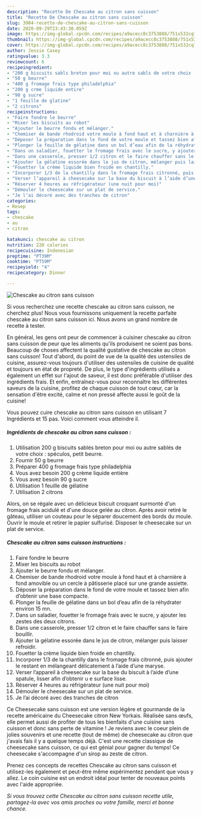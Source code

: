 ```yaml
---
description: "Recette De Chescake au citron sans cuisson"
title: "Recette De Chescake au citron sans cuisson"
slug: 3904-recette-de-chescake-au-citron-sans-cuisson
date: 2020-09-29T23:43:38.059Z
image: https://img-global.cpcdn.com/recipes/a9acecc8c3753888/751x532cq70/chescake-au-citron-sans-cuisson-photo-principale-de-la-recette.jpg
thumbnail: https://img-global.cpcdn.com/recipes/a9acecc8c3753888/751x532cq70/chescake-au-citron-sans-cuisson-photo-principale-de-la-recette.jpg
cover: https://img-global.cpcdn.com/recipes/a9acecc8c3753888/751x532cq70/chescake-au-citron-sans-cuisson-photo-principale-de-la-recette.jpg
author: Jessie Casey
ratingvalue: 3.3
reviewcount: 6
recipeingredient:
- "200 g biscuits sabls breton pour moi ou autre sabls de votre choix  spculos petit beurre"
- "50 g beurre"
- "400 g fromage frais type philadelphia"
- "200 g crme liquide entire"
- "90 g sucre"
- "1 feuille de glatine"
- "2 citrons"
recipeinstructions:
- "Faire fondre le beurre"
- "Mixer les biscuits au robot"
- "Ajouter le beurre fondu et mélanger."
- "Chemiser de bande rhodroid votre moule à fond haut et à charnière à fond amovible ou un cercle à pâtisserie placé sur une grande assiette."
- "Déposer la préparation dans le fond de votre moule et tassez bien afin d’obtenir une base compacte."
- "Plonger la feuille de gélatine dans un bol d’eau afin de la réhydrater environ 15 mn."
- "Dans un saladier, fouetter le fromage frais avec le sucre, y ajouter les zestes des deux citrons."
- "Dans une casserole, presser 1/2 citron et le faire chauffer sans le faire bouillir."
- "Ajouter la gélatine essorée dans le jus de citron, mélanger puis laisser refroidir."
- "Fouetter la crème liquide bien froide en chantilly."
- "Incorporer 1/3 de la chantilly dans le fromage frais citronné, puis ajouter le restant en mélangeant délicatement à l’aide d’une maryse."
- "Verser l’appareil à cheesecake sur la base du biscuit à l’aide d’une spatule, lisser afin d’obtenir u e surface lisse."
- "Réserver 4 heures au réfrigérateur (une nuit pour moi)"
- "Démouler le cheesecake sur un plat de service."
- "Je l’ai décoré avec des tranches de citron"
categories:
- Resep
tags:
- chescake
- au
- citron

katakunci: chescake au citron 
nutrition: 220 calories
recipecuisine: Indonesian
preptime: "PT39M"
cooktime: "PT59M"
recipeyield: "4"
recipecategory: Dinner

---
```



![Chescake au citron sans cuisson](https://img-global.cpcdn.com/recipes/a9acecc8c3753888/751x532cq70/chescake-au-citron-sans-cuisson-photo-principale-de-la-recette.jpg)

Si vous recherchez une recette chescake au citron sans cuisson, ne cherchez plus! Nous vous fournissons uniquement la recette parfaite chescake au citron sans cuisson ici. Nous avons un grand nombre de recette à tester.

En général, les gens ont peur de commencer à cuisiner chescake au citron sans cuisson de peur que les aliments qu'ils produisent ne soient pas bons. Beaucoup de choses affectent la qualité gustative de chescake au citron sans cuisson! Tout d'abord, du point de vue de la qualité des ustensiles de cuisine, assurez-vous toujours d'utiliser des ustensiles de cuisine de qualité et toujours en état de propreté. De plus, le type d'ingrédients utilisés a également un effet sur l'ajout de saveur, il est donc préférable d'utiliser des ingrédients frais. Et enfin, entraînez-vous pour reconnaître les différentes saveurs de la cuisine, profitez de chaque cuisson de tout cœur, car la sensation d'être excité, calme et non pressé affecte aussi le goût de la cuisine!

<!--inarticleads1-->

Vous pouvez cuire chescake au citron sans cuisson en utilisant 7 Ingrédients et 15 pas. Voici comment vous atteindre il.

##### Ingrédients de chescake au citron sans cuisson :

1. Utilisation 200 g biscuits sablés breton pour moi ou autre sablés de votre choix : spéculos, petit beurre.
1. Fournir 50 g beurre
1. Préparer 400 g fromage frais type philadelphia
1. Vous avez besoin 200 g crème liquide entière
1. Vous avez besoin 90 g sucre
1. Utilisation 1 feuille de gélatine
1. Utilisation 2 citrons


Alors, on se régale avec un délicieux biscuit croquant surmonté d&#39;un fromage frais acidulé et d&#39;une douce gelée au citron. Après avoir retiré le gâteau, utiliser un couteau pour le séparer doucement des bords du moule. Ouvrir le moule et retirer le papier sulfurisé. Disposer le cheesecake sur un plat de service. 

<!--inarticleads2-->

##### Chescake au citron sans cuisson instructions :

1. Faire fondre le beurre
1. Mixer les biscuits au robot
1. Ajouter le beurre fondu et mélanger.
1. Chemiser de bande rhodroid votre moule à fond haut et à charnière à fond amovible ou un cercle à pâtisserie placé sur une grande assiette.
1. Déposer la préparation dans le fond de votre moule et tassez bien afin d’obtenir une base compacte.
1. Plonger la feuille de gélatine dans un bol d’eau afin de la réhydrater environ 15 mn.
1. Dans un saladier, fouetter le fromage frais avec le sucre, y ajouter les zestes des deux citrons.
1. Dans une casserole, presser 1/2 citron et le faire chauffer sans le faire bouillir.
1. Ajouter la gélatine essorée dans le jus de citron, mélanger puis laisser refroidir.
1. Fouetter la crème liquide bien froide en chantilly.
1. Incorporer 1/3 de la chantilly dans le fromage frais citronné, puis ajouter le restant en mélangeant délicatement à l’aide d’une maryse.
1. Verser l’appareil à cheesecake sur la base du biscuit à l’aide d’une spatule, lisser afin d’obtenir u e surface lisse.
1. Réserver 4 heures au réfrigérateur (une nuit pour moi)
1. Démouler le cheesecake sur un plat de service.
1. Je l’ai décoré avec des tranches de citron


Ce Cheesecake sans cuisson est une version légère et gourmande de la recette américaine du Cheesecake citron New Yorkais. Réalisée sans œufs, elle permet aussi de profiter de tous les bienfaits d&#39;une cuisine sans cuisson et donc sans perte de vitamine ! Je reviens avec le coeur plein de jolies souvenirs et une recette (tout de même) de cheesecake au citron que j&#39;avais fais il y a quelque temps déjà. C&#39;est une recette classique de cheesecake sans cuisson, ce qui est génial pour gagner du temps! Ce cheesecake s&#39;accompagne d&#39;un sirop au zeste de citron. 

<!--inarticleads1-->

<p>
Prenez ces concepts de recettes Chescake au citron sans cuisson et utilisez-les également et peut-être même expérimentez pendant que vous y allez. Le coin cuisine est un endroit idéal pour tenter de nouveaux points avec l'aide appropriée.
</p>

<p>
<i>Si vous trouvez cette Chescake au citron sans cuisson recette utile, partagez-la avec vos amis proches ou votre famille, merci et bonne chance.</i>
</p>
